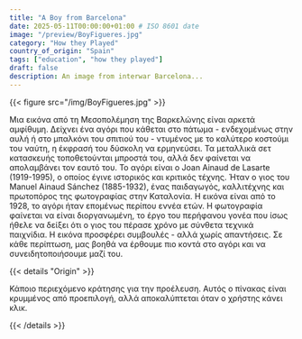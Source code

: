 ```yaml
---
title: "A Boy from Barcelona"
date: 2025-05-11T00:00:00+01:00 # ISO 8601 date
image: "/preview/BoyFigueres.jpg"
category: "How they Played"
country_of_origin: "Spain"
tags: ["education", "how they played"]
draft: false
description: An image from interwar Barcelona...
---
```




{{< figure src="/img/BoyFigueres.jpg" >}}

Μια εικόνα από τη Μεσοπολέμηση της Βαρκελώνης είναι αρκετά αμφίθυμη. Δείχνει ένα αγόρι που κάθεται στο πάτωμα - ενδεχομένως στην αυλή ή στο μπαλκόνι του σπιτιού του - ντυμένος με το καλύτερο κοστούμι του ναύτη, η έκφρασή του δύσκολη να ερμηνεύσει. Τα μεταλλικά σετ κατασκευής τοποθετούνται μπροστά του, αλλά δεν φαίνεται να απολαμβάνει τον εαυτό του. Το αγόρι είναι ο Joan Ainaud de Lasarte (1919-1995), ο οποίος έγινε ιστορικός και κριτικός τέχνης. Ήταν ο γιος του Manuel Ainaud Sánchez (1885-1932), ένας παιδαγωγός, καλλιτέχνης και πρωτοπόρος της φωτογραφίας στην Καταλονία. Η εικόνα είναι από το 1928, το αγόρι ήταν επομένως περίπου εννέα ετών. Η φωτογραφία φαίνεται να είναι διοργανωμένη, το έργο του περήφανου γονέα που ίσως ήθελε να δείξει ότι ο γιος του πέρασε χρόνο με σύνθετα τεχνικά παιχνίδια. Η εικόνα προσφέρει συμβουλές - αλλά χωρίς απαντήσεις. Σε κάθε περίπτωση, μας βοηθά να έρθουμε πιο κοντά στο αγόρι και να συνειδητοποιήσουμε μαζί του.

{{< details "Origin" >}}

Κάποιο περιεχόμενο κράτησης για την προέλευση. Αυτός ο πίνακας είναι κρυμμένος από προεπιλογή, αλλά αποκαλύπτεται όταν ο χρήστης κάνει κλικ.

{{< /details >}}

